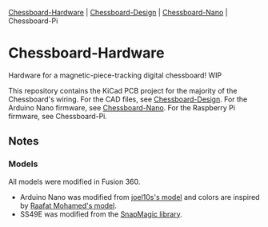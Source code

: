 [Chessboard-Hardware](https://github.com/UnsignedArduino/Chessboard-Hardware) |
[Chessboard-Design](https://github.com/UnsignedArduino/Chessboard-Design) |
[Chessboard-Nano](https://github.com/UnsignedArduino/Chessboard-Nano) |
Chessboard-Pi

# Chessboard-Hardware

Hardware for a magnetic-piece-tracking digital chessboard! WIP

This repository contains the KiCad PCB project for the majority of the Chessboard's wiring. 
For the CAD files, see [Chessboard-Design](https://github.com/UnsignedArduino/Chessboard-Design).
For the Arduino Nano firmware, see [Chessboard-Nano](https://github.com/UnsignedArduino/Chessboard-Nano).
For the Raspberry Pi firmware, see Chessboard-Pi.

## Notes

### Models

All models were modified in Fusion 360. 

* Arduino Nano was modified from [joel10s's model](https://www.thingiverse.com/thing:3863918) and colors are inspired by [
Raafat Mohamed's model](https://grabcad.com/library/arduino-nano-26).
* SS49E was modified from the [SnapMagic library](https://www.snapeda.com/parts/SS49E/Honeywell/view-part/?ref=digikey).
